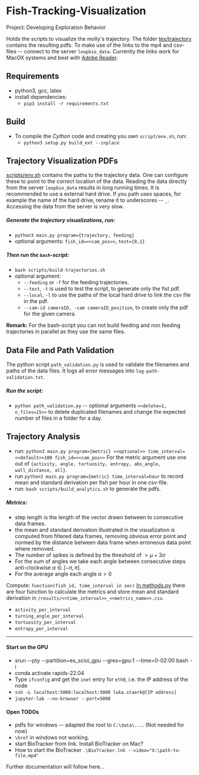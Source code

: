 # Fish-Tracking-Visualization
Project: Developing Exploration Behavior

Holds the scripts to visualize the molly's trajectory.
The folder [tex/trajectory](tex/trajectory) contains the resulting pdfs.
To make use of the links to the mp4 and csv-files -- connect to the server `loopbio_data`. Currently the links work for MacOX systems and best with [Adobe Reader](https://get.adobe.com/de/reader/). 

## Requirements
+ python3, gcc, latex
+ install dependencies:
    - `pip3 install -r requirements.txt `

## Build
+ To compile the *Cython* code and creating you own `script/env.sh`, run:
    - `python3 setup.py build_ext --inplace` 

## Trajectory Visualization PDFs
[scripts/env.sh](scripts/env.sh) contains the paths to the trajectory data. One can configure these to point to the correct location of the data. Reading the data directly from the server `loopbio_data` results in long running times. It is recommended to use a external hard drive. If you path uses spaces, for example the name of the hard drive, rename it to underscores -- `_`.   
Accessing the data from the server is very slow.  

##### Generate the trajectory visualizations, *run*:
* `python3 main.py program={trajectory, feeding}`
* optional arguments: `fish_id=<<cam_pos>>`, `test={0,1}`

##### Then run the `bash`-script:
* `bash scripts/build-trajectories.sh`
* optional argument:
    -  `--feeding` or `-f` for the feeding trajectories.
    -  `--test`, `-t` is used to test the script, to generate only the fist pdf.
    - `--local`, `-l` to use the paths of the local hard drive to link the csv file in the pdf.
    - `--cam-id cameraID, -cam cameraID_position`, to create only the pdf for the given camera. 

**Remark:** For the bash-script you can not build feeding and non feeding trajectories in parallel as they use the same files.

## Data File and Path Validation
The python script `path_validation.py` is used to validate the filenames and paths of the data files. It logs all error messages into `log-path-validation.txt`. 

##### Run the script:
* `python path_validation.py` -- optional arguments `<<delete=1, n_files=15>>` to delete duplicated filenames and change the expected number of files in a folder for a day.

## Trajectory Analysis
* run: `python3 main.py program={metric} <<optional>> time_interval=<<default>>100 fish_id=<<cam_pos>>`
For the metric argument use one out of `{activity, angle, tortuosity, entropy, abs_angle, wall_distance, all}`.
* run `python3 main.py program={metric} time_interval=hour` to record mean and standard derivation per fish per hour in one csv-file.
* run: `bash scripts/build_analytics.sh` to generate the pdfs.

##### Metrics:
+ step length is the length of the vector drawn between to consecutive data frames.
+ the mean and standard derivation illustrated in the visualization is computed from filtered data frames, removing obvious error point and normed by the distance between data frame when erroneous data point where removed.
+ The number of spikes is defined by the threshold of $` > \mu + 3 \sigma`$
+ For the sum of angles we take each angle between consecutive steps anti-clockwise $`\alpha \in [-\pi, \pi]`$.
+ For the average angle each angle $`\alpha > 0`$

Compute: `function(fish_id, time_interval in sec)`
[In methods.py](src/metrics.py) there are four function to calculate the metrics and store mean and standard derivation in `/results/<<time_interval>>_<<metrics_name>>.csv`.

+ `activity_per_interval`
+ `turning_angle_per_interval`
+ `tortuosity_per_interval`
+ `entropy_per_interval`

----------------------------------------------------------------
#### Start on the GPU
* srun --pty --partition=ex_scioi_gpu --gres=gpu:1 --time=0-02:00 bash -i
* conda activate rapids-22.04
* Type `ifconfig` and get the `inet` entry for `eth0`, i.e. the IP address of the node
* `ssh -L localhost:5000:localhost:5000 luka.staerk@[IP address]`
* `jupyter-lab --no-browser --port=5000`

#### Open TODOs
+ pdfs for windows -- adapted the root to `C:\data\...`. (Not needed for now)
+ `\href` in windows not working.
+ start BioTracker from link. Install BioTracker on Mac?
+ How to start the BioTracker
`.\BioTracker.lnk --video="X:\path-to-file.mp4"`

Further documentation will follow here...
